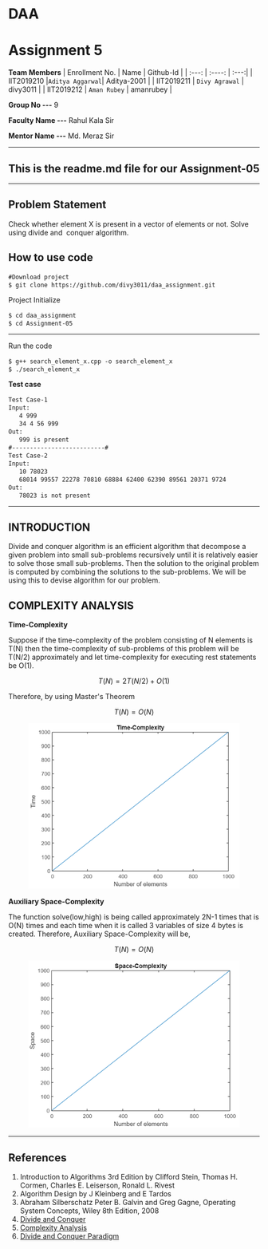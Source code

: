 # DAA
# Assignment 5
**Team Members**
| Enrollment No. | Name            | Github-Id   |
| :---:          |      :----:     |        :---:|
| IIT2019210     |`Aditya Aggarwal`| Aditya-2001 |
| IIT2019211     | `Divy Agrawal`  | divy3011    |
| IIT2019212     | `Aman Rubey`    | amanrubey   |

**Group No ---** 9

**Faculty Name ---** Rahul Kala Sir

**Mentor Name ---** Md. Meraz Sir


***

## This is the readme.md file for our Assignment-05
---
## Problem Statement
Check whether element X is present in a vector of elements or not. Solve using divide and  conquer algorithm.


## How to use code
```
#Download project
$ git clone https://github.com/divy3011/daa_assignment.git
```
Project Initialize
```
$ cd daa_assignment
$ cd Assignment-05

```
---

Run the code
```
$ g++ search_element_x.cpp -o search_element_x
$ ./search_element_x
```


**Test case**

```
Test Case-1
Input:
   4 999
   34 4 56 999
Out:
   999 is present
#--------------------------#
Test Case-2
Input:
   10 78023
   68014 99557 22278 70810 68884 62400 62390 89561 20371 9724
Out:
   78023 is not present
```

---

## INTRODUCTION
Divide and conquer algorithm is an efficient algorithm that decompose a given problem into small sub-problems recursively until it is relatively easier to solve those small sub-problems. Then the solution to the original problem is computed by combining the solutions to the sub-problems. We will be using this to devise algorithm for our problem. 



## COMPLEXITY ANALYSIS
**Time-Complexity**

Suppose if the time-complexity  of  the  problem  consisting  of  N  elements is  T(N)  then  the  time-complexity of sub-problems  of  this problem will be T(N/2) approximately and let time-complexity for executing rest statements be O(1).
```math
    T(N) = 2T(N/2) + O(1)
```
Therefore, by using Master's Theorem
```math
    T(N) = O(N)
```
<figure style="text-align: center;">
  <img src="./Latex Code/Time.png" alt="Time-Complexity Graph"/>
</figure>


**Auxiliary Space-Complexity**

The function solve(low,high) is being called approximately 2N-1 times that is O(N) times and each time when it is called 3 variables of size 4 bytes is created. Therefore, Auxiliary Space-Complexity will be,
```math
    T(N) = O(N)
```
<figure style="text-align: center;">
  <img src="./Latex Code/Space.png" alt="Space-Complexity Graph"/>
</figure>


***
## References
1. Introduction to Algorithms 3rd Edition by Clifford Stein, Thomas H. Cormen, Charles E. Leiserson, Ronald L. Rivest
2. Algorithm Design by J Kleinberg and E Tardos
3. Abraham Silberschatz Peter B. Galvin and Greg Gagne, Operating System Concepts, Wiley 8th Edition, 2008
4. [Divide and Conquer](https://en.wikipedia.org/wiki/Divide-and-conquer_algorithm)
5. [Complexity Analysis](https://stackoverflow.com/questions/11032015/how-to-find-time-complexity-of-an-algorithm)
6. [Divide and Conquer Paradigm](http://www.csun.edu/~mam78887/MAMANLEY.pdf)

